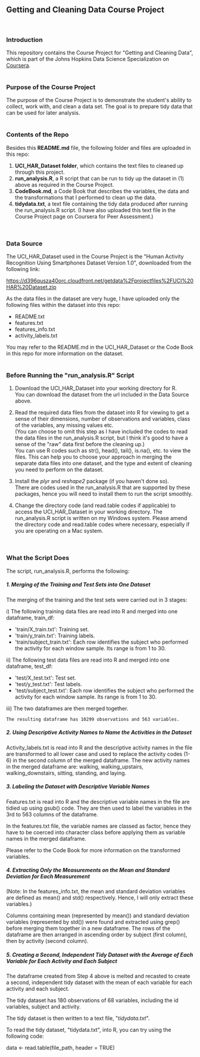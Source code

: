 ## Getting and Cleaning Data Course Project  
<br>  

### Introduction

This repository contains the Course Project for "Getting and Cleaning Data", which is part of the Johns Hopkins Data Science Specialization on [Coursera](https://www.coursera.org/course/getdata).  
<br>  

### Purpose of the Course Project

The purpose of the Course Project is to demonstrate the student's ability to collect, work with, and clean a data set. The goal is to prepare tidy data that can be used for later analysis.  
<br>  

### Contents of the Repo

Besides this **README.md** file, the following folder and files are uploaded in this repo:  

1. **UCI_HAR_Dataset folder**, which contains the text files to cleaned up through this project.  
2. **run_analysis.R**, a R script that can be run to tidy up the dataset in (1) above as required in the Course Project.  
3. **CodeBook.md**, a Code Book that describes the variables, the data and the transformations that I performed to clean up the data.  
4. **tidydata.txt**, a text file containing the tidy data produced after running the run_analysis.R script. (I have also uploaded this text file in the Course Project page on Coursera for Peer Assessment.)  
<br>

### Data Source

The UCI_HAR_Dataset used in the Course Project is the "Human Activity Recognition Using Smartphones Dataset Version 1.0", downloaded from the following link:

https://d396qusza40orc.cloudfront.net/getdata%2Fprojectfiles%2FUCI%20HAR%20Dataset.zip  

As the data files in the dataset are very huge, I have uploaded only the following files within the dataset into this repo:  
- README.txt  
- features.txt  
- features_info.txt  
- activity_labels.txt  

You may refer to the README.md in the UCI_HAR_Dataset or the Code Book in this repo for more information on the dataset.  
<br>  

### Before Running the "run_analysis.R" Script

1. Download the UCI_HAR_Dataset into your working directory for R.   
   You can download the dataset from the url included in the Data Source above.  

2. Read the required data files from the dataset into R for viewing to get a sense of their dimensions, number of observations and variables, class of the variables, any missing values etc.  
   (You can choose to omit this step as I have included the codes to read the data files in the run_analysis.R script, but I think it's good to have a sense of the "raw" data first before the cleaning up.)  
   You can use R codes such as str(), head(), tail(), is.na(), etc. to view the files.  This can help you to choose your approach in merging the separate data files into one dataset, and the type and extent of cleaning you need to perform on the dataset.  

3. Install the *plyr* and *reshape2* package (if you haven't done so).  
   There are codes used in the run_analysis.R that are supported by these packages, hence you will need to install them to run the script smoothly.  

4. Change the directory code (and read.table codes if applicable) to access the UCI_HAR_Dataset in your working directory.
   The run_analysis.R script is written on my Windows system. Please amend the directory code and read.table codes where necessary, especially if you are operating on a Mac system.  
<br>
   
### What the Script Does

The script, run_analysis.R, performs the following:  

##### 1. Merging of the Training and Test Sets into One Dataset

The merging of the training and the test sets were carried out in 3 stages:

i) The following training data files are read into R and merged into one dataframe, train_df:
- 'train/X_train.txt': Training set.
- 'train/y_train.txt': Training labels.
- 'train/subject_train.txt': Each row identifies the subject who performed the activity for each window sample. Its range is from 1 to 30.  

ii) The following test data files are read into R and merged into one dataframe, test_df:
- 'test/X_test.txt': Test set.
- 'test/y_test.txt': Test labels.
- 'test/subject_test.txt': Each row identifies the subject who performed the activity for each window sample. Its range is from 1 to 30. 

iii) The two dataframes are then merged together. 

    The resulting dataframe has 10299 observations and 563 variables.  
    
##### 2. Using Descriptive Activity Names to Name the Activities in the Dataset

Activity_labels.txt is read into R and the descriptive activity names in the file are transformed to all lower case and used to replace the activity codes (1-6) in the second column of the merged dataframe.  The new activity names in the merged dataframe are: walking, walking_upstairs, walking_downstairs, sitting, standing, and laying.

##### 3. Labeling the Dataset with Descriptive Variable Names

Features.txt is read into R and the descriptive variable names in the file are tidied up using gsub() code. They are then used to label the variables in the 3rd to 563 columns of the dataframe.  

In the features.txt file, the variable names are classed as factor, hence they have to be coerced into character class before applying them as variable names in the merged dataframe.  

Please refer to the Code Book for more information on the transformed variables.

##### 4. Extracting Only the Measurements on the Mean and Standard Deviation for Each Measurement 

(Note: In the features_info.txt, the mean and standard deviation variables are defined as mean() and std() respectively. Hence, I will only extract these variables.)

Columns containing mean (represented by mean()) and standard deviation variables (represented by std()) were found and extracted using grep() before merging them together in a new dataframe.
The rows of the dataframe are then arranged in ascending order by subject (first column), then by activity (second column).

##### 5. Creating a Second, Independent Tidy Dataset with the Average of Each Variable for Each Activity and Each Subject

The dataframe created from Step 4 above is melted and recasted to create a second, independent tidy dataset with the mean of each variable for each activity and each subject. 

The tidy dataset has 180 observations of 68 variables, including the id variables, subject and activity.

The tidy dataset is then written to a text file, "*tidydata.txt*".  

To read the tidy dataset, "tidydata.txt", into R, you can try using the following code:  
        
data <- read.table(file_path, header = TRUE)

